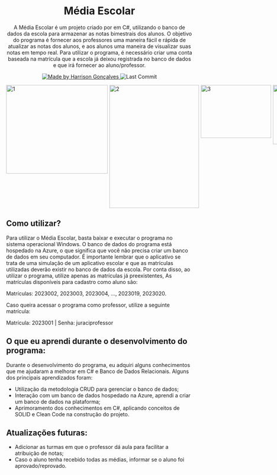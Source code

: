 <h1 align="center">
  Média Escolar
</h1>

<p align="center">A Média Escolar é um projeto criado por em C#, utilizando o banco de dados da escola para armazenar as notas bimestrais dos alunos. O objetivo do programa é fornecer aos professores uma maneira fácil e rápida de atualizar as notas dos alunos, e aos alunos uma maneira de visualizar suas notas em tempo real. Para utilizar o programa, é necessário criar uma conta baseada na matrícula que a escola já deixou registrada no banco de dados e que irá fornecer ao aluno/professor.</p>

<p align="center">
  <a href="https://github.com/harrisongoncalves">
    <img alt="Made by Harrison Gonçalves" src="https://img.shields.io/badge/made%20by-Harrison%20Gonçalves-brightgreen">
  </a>
<img alt="Last Commit" src="https://img.shields.io/github/last-commit/harrisongoncalves/MediaEscolar">

</p>

<div style="display:flex;">
    <img src="https://i.ibb.co/GFf3w9k/1.png" alt="1" border="0" width="274" height="239" style="margin-right:5px;">
    <img src="https://i.ibb.co/j4L3L1s/2.png" alt="2" border="0" width="242" height="332" style="margin-right:5px;">
    <img src="https://i.ibb.co/h7rnbLw/3.png" alt="3" border="0" width="190" height="143" style="margin-right:5px;">
    <img src="https://i.ibb.co/YXpLprZ/1.png" alt="4" border="0" width="455" height="160" style="margin-right:5px;">
  <img src="https://i.ibb.co/vYwSGSN/5.png" alt="5" border="0" width="434" height="275">
</div>
  
  
<h2>
Como utilizar?
</h2>
  
<p>Para utilizar o Média Escolar, basta baixar e executar o programa no sistema operacional Windows. O banco de dados do programa está hospedado na Azure, o que significa que você não precisa criar um banco de dados em seu computador. É importante lembrar que o aplicativo se trata de uma simulação de um aplicativo escolar e que as matrículas utilizadas deverão existir no banco de dados da escola. Por conta disso, ao utilizar o programa, utilize apenas as matrículas já preexistentes, As matrículas disponíveis para cadastro como aluno são:</p>
  <p>Matrículas: 2023002, 2023003, 2023004, ..., 2023019, 2023020. </p>
  <p>Caso queira acessar o programa como professor, utilize a seguinte matrícula:</p>
  <p>Matrícula: 2023001 | Senha: juraciprofessor</p>
  
  
<h2>
  O que eu aprendi durante o desenvolvimento do programa:
 </h2>
 
 <p>
Durante o desenvolvimento do programa, eu adquiri alguns conhecimentos que me ajudaram a melhorar em C# e Banco de Dados Relacionais. Alguns dos principais aprendizados foram:
</p>

<ul>
  <li>Utilização da metodologia CRUD para gerenciar o banco de dados;</li>
  <li>Interação com um banco de dados hospedado na Azure, aprendi a criar um banco de dados na plataforma;</li>
  <li>Aprimoramento dos conhecimentos em C#, aplicando conceitos de SOLID e Clean Code na construção do projeto.</li>
</ul>
   
 <h2>
Atualizações futuras:
</h2>

<ul>
  <li>Adicionar as turmas em que o professor dá aula para facilitar a atribuição de notas;</li>
  <li>Caso o aluno tenha recebido todas as médias, informar se o aluno foi aprovado/reprovado.</li>
</ul>
